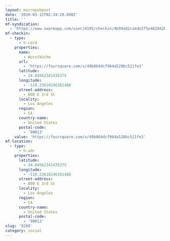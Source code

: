 ```yaml
---
layout: micropubpost
date: '2010-03-12T02:34:20.000Z'
title: ''
mf-syndication:
  - 'https://www.swarmapp.com/user/4195/checkin/4b99a82ca4de2f5e482842bc'
mf-checkin:
  - type:
      - h-card
    properties:
      name:
        - Wurstküche
      url:
        - 'https://foursquare.com/v/49b064dcf964a520bc521fe3'
      latitude:
        - 34.04562341435375
      longitude:
        - -118.23610246181488
      street-address:
        - 800 E 3rd St
      locality:
        - Los Angeles
      region:
        - CA
      country-name:
        - United States
      postal-code:
        - '90013'
    value: 'https://foursquare.com/v/49b064dcf964a520bc521fe3'
mf-location:
  - type:
      - h-adr
    properties:
      latitude:
        - 34.04562341435375
      longitude:
        - -118.23610246181488
      street-address:
        - 800 E 3rd St
      locality:
        - Los Angeles
      region:
        - CA
      country-name:
        - United States
      postal-code:
        - '90013'
slug: '9260'
category: social
---
```

